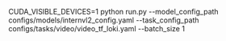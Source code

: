 CUDA_VISIBLE_DEVICES=1 python run.py --model_config_path configs/models/internvl2_config.yaml --task_config_path configs/tasks/video/video_tf_loki.yaml --batch_size 1

